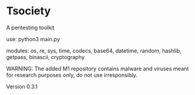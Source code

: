 # Tsociety
A pentesting toolkit

use: python3 main.py

modules:
os,
re,
sys,
time,
codecs,
base64,
datetime,
random,
hashlib,
getpass,
binascii,
cryptography

WARNING: The added M1 repository contains malware and viruses meant for research purposes only, do not use irresponsibly.

Version 0.3.1
